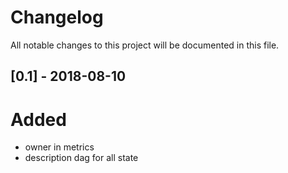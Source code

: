 # Changelog
All notable changes to this project will be documented in this file.

## [0.1] - 2018-08-10
# Added
- owner in metrics
- description dag for all state
